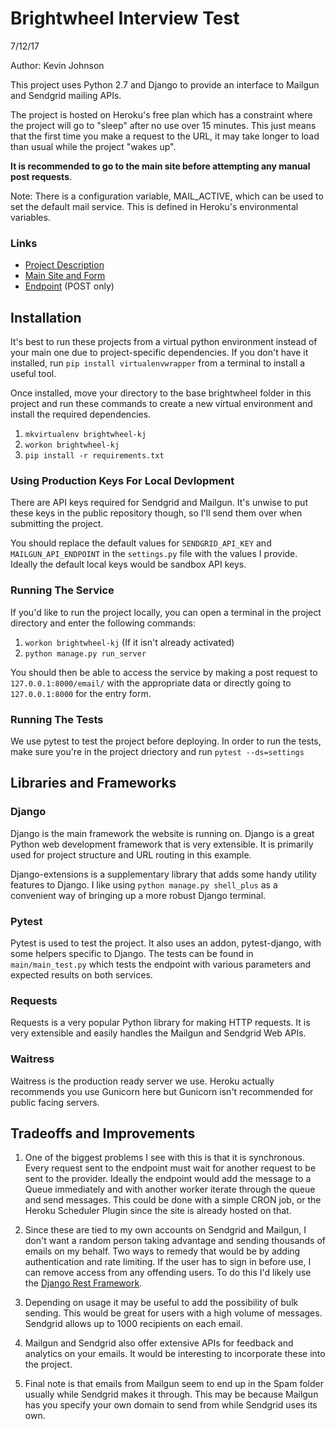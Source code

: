 # Brightwheel Interview Test

7/12/17

Author: Kevin Johnson

This project uses Python 2.7 and Django to provide an interface to Mailgun and Sendgrid mailing APIs.

The project is hosted on Heroku's free plan which has a constraint where the project will go to "sleep" after no use over 15 
minutes. This just means that the first time you make a request to the URL, it may take longer to load than usual while
the project "wakes up". 

**It is recommended to go to the main site before attempting any manual post requests**.

Note: There is a configuration variable, MAIL_ACTIVE, which can be used to set the default mail service. This is defined
in Heroku's environmental variables. 

### Links

* [Project Description](https://d2gn4xht817m0g.cloudfront.net/conversation_message_attachment/i/199260-a264b25209b4ca6a860dd5cc844bd748-original?1499272678)
* [Main Site and Form](https://brightwheel-test.herokuapp.com/)
* [Endpoint](https://brightwheel-test.herokuapp.com/email/) (POST only)

## Installation

It's best to run these projects from a virtual python environment instead of your main one due to project-specific 
dependencies. If you don't have it installed, run `pip install virtualenvwrapper` from a terminal to install a useful 
tool.

Once installed, move your directory to the base brightwheel folder in this project and run these commands to create a 
new virtual environment and install the required dependencies.
1. `mkvirtualenv brightwheel-kj`
2. `workon brightwheel-kj`
3. `pip install -r requirements.txt`

### Using Production Keys For Local Devlopment
There are API keys required for Sendgrid and Mailgun. It's unwise to put these keys in the public repository though, so
I'll send them over when submitting the project. 

You should replace the default values for `SENDGRID_API_KEY` and 
`MAILGUN_API_ENDPOINT` in the `settings.py` file with the values I provide. Ideally the default local keys would be
sandbox API keys.

### Running The Service
If you'd like to run the project locally, you can open a terminal in the project directory and enter the following 
commands:
1. `workon brightwheel-kj` (If it isn't already activated)
2. `python manage.py run_server`

You should then be able to access the service by making a post request to `127.0.0.1:8000/email/` with the appropriate 
data or directly going to `127.0.0.1:8000` for the entry form.

### Running The Tests
We use pytest to test the project before deploying. In order to run the tests, make sure you're in the project driectory 
and run `pytest --ds=settings`

## Libraries and Frameworks

### Django
Django is the main framework the website is running on. Django is a great Python web development framework that is very 
extensible. It is primarily used for project structure and URL routing in this example.

Django-extensions is a supplementary library that adds some handy utility features to Django. I like using 
`python manage.py shell_plus` as a convenient way of bringing up a more robust Django terminal.

### Pytest
Pytest is used to test the project. It also uses an addon, pytest-django, with some helpers specific to Django.
The tests can be found in `main/main_test.py` which tests the endpoint with various parameters and expected results on
both services.

### Requests
Requests is a very popular Python library for making HTTP requests. It is very extensible and easily handles the Mailgun
and Sendgrid Web APIs.

### Waitress
Waitress is the production ready server we use. Heroku actually recommends you use Gunicorn here but
Gunicorn isn't recommended for public facing servers.

## Tradeoffs and Improvements

1. One of the biggest problems I see with this is that it is synchronous. Every request sent to the endpoint must wait
for another request to be sent to the provider. Ideally the endpoint would add the message to a Queue immediately and with
another worker iterate through the queue and send messages. This could be done with a simple CRON job, or the Heroku 
Scheduler Plugin since the site is already hosted on that.

2. Since these are tied to my own accounts on Sendgrid and Mailgun, I don't want a random person taking advantage and
sending thousands of emails on my behalf. Two ways to remedy that would be by adding authentication and rate limiting.
If the user has to sign in before use, I can remove access from any offending users. To do this I'd likely use the
[Django Rest Framework](http://www.django-rest-framework.org/). 

3. Depending on usage it may be useful to add the possibility of bulk sending. This would be great for users
with a high volume of messages. Sendgrid allows up to 1000 recipients on each email.

4. Mailgun and Sendgrid also offer extensive APIs for feedback and analytics on your emails. It would be interesting to 
incorporate these into the project.

5. Final note is that emails from Mailgun seem to end up in the Spam folder usually while Sendgrid makes it through.
This may be because Mailgun has you specify your own domain to send from while Sendgrid uses its own.



